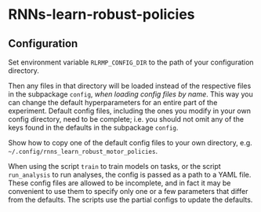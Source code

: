 # RNNs-learn-robust-policies

## Configuration

Set environment variable `RLRMP_CONFIG_DIR` to the path of your configuration directory.

Then any files in that directory will be loaded instead of the respective files in 
the subpackage `config`, *when loading config files by name*. 
This way you can change the default hyperparameters for an entire part of the experiment.
Default config files, including the ones you modify in your own config directory, need to be complete; i.e. you should not omit any of the keys found in the defaults in the subpackage `config`.

Show how to copy one of the default config files to your own directory, 
e.g. `~/.config/rnns_learn_robust_motor_policies`.

When using the script `train` to train models on tasks, or the script `run_analysis` to run analyses,
the config is passed as a path to a YAML file. 
These config files are allowed to be incomplete, and in fact it may be convenient to use them to specify 
only one or a few parameters that differ from the defaults.
The scripts use the partial configs to update the defaults.